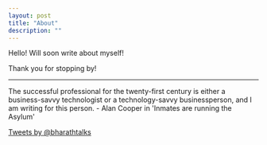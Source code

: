 ```yaml
---
layout: post
title: "About"
description: ""
---
```


Hello! Will soon write about myself!

Thank you for stopping by!


------

The successful professional for the twenty-first century is either a business-savvy technologist or a technology-savvy businessperson, and I am writing for this person. - Alan Cooper in 'Inmates are running the Asylum'

<a class="twitter-timeline" href="https://twitter.com/bharathtalks" data-widget-id="356461871202725889">Tweets by @bharathtalks</a>
<script>!function(d,s,id){var js,fjs=d.getElementsByTagName(s)[0],p=/^http:/.test(d.location)?'http':'https';if(!d.getElementById(id)){js=d.createElement(s);js.id=id;js.src=p+"://platform.twitter.com/widgets.js";fjs.parentNode.insertBefore(js,fjs);}}(document,"script","twitter-wjs");</script>
